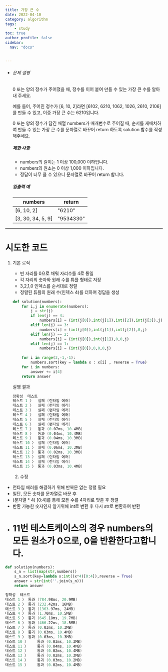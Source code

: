 ```yaml
---
title: 가장 큰 수
date: 2022-04-10
category: algorithm
tags:
    - study
toc: true
author_profile: false
sidebar:
  nav: "docs"


---
```


- ###### 문제 설명

  0 또는 양의 정수가 주어졌을 때, 정수를 이어 붙여 만들 수 있는 가장 큰 수를 알아내 주세요.

  예를 들어, 주어진 정수가 [6, 10, 2]라면 [6102, 6210, 1062, 1026, 2610, 2106]를 만들 수 있고, 이중 가장 큰 수는 6210입니다.

  0 또는 양의 정수가 담긴 배열 numbers가 매개변수로 주어질 때, 순서를 재배치하여 만들 수 있는 가장 큰 수를 문자열로 바꾸어 return 하도록 solution 함수를 작성해주세요.

  ##### 제한 사항

  - numbers의 길이는 1 이상 100,000 이하입니다.
  - numbers의 원소는 0 이상 1,000 이하입니다.
  - 정답이 너무 클 수 있으니 문자열로 바꾸어 return 합니다.

  ##### 입출력 예

  | numbers           | return    |
  | ----------------- | --------- |
  | [6, 10, 2]        | "6210"    |
  | [3, 30, 34, 5, 9] | "9534330" |

------

# 시도한 코드

1. 기본 로직

   - 빈 자리를 0으로 채워 자리수를 4로 통일
   - 각 자리의 숫자와 원래 수를 튜플 형태로 저장
   - 3,2,1,0 인덱스를 순서대로 정렬
   - 정렬된 튜플의 원래 수(인덱스 4)를 더하여 정답을 생성

   ```python
   def solution(numbers):
       for i,j in enumerate(numbers):
           j = str(j)
           if len(j) == 4:
               numbers[i] = (int(j[0]),int(j[1]),int([2]),int(j[3]),j)
           elif len(j) == 3:
               numbers[i] = (int(j[0]),int(j[1]),int(j[2]),0,j)
           elif len(j) == 2:
               numbers[i] = (int(j[0]),int(j[1]),0,0,j)
           elif len(j) == 1:
               numbers[i] = (int(j[0]),0,0,0,j)
               
       for i in range(3,-1,-1):
           numbers.sort(key = lambda x : x[i] , reverse = True)
       for i in numbers:
           answer += i[4]
       return answer
   ```

   실행 결과

   ```powershell
   정확성  테스트
   테스트 1 〉	실패 (런타임 에러)
   테스트 2 〉	실패 (런타임 에러)
   테스트 3 〉	실패 (런타임 에러)
   테스트 4 〉	실패 (런타임 에러)
   테스트 5 〉	실패 (런타임 에러)
   테스트 6 〉	실패 (런타임 에러)
   테스트 7 〉	통과 (0.07ms, 10.4MB)
   테스트 8 〉	통과 (0.04ms, 10.4MB)
   테스트 9 〉	통과 (0.04ms, 10.3MB)
   테스트 10 〉	실패 (런타임 에러)
   테스트 11 〉	실패 (0.06ms, 10.3MB)
   테스트 12 〉	통과 (0.02ms, 10.3MB)
   테스트 13 〉	실패 (런타임 에러)
   테스트 14 〉	실패 (런타임 에러)
   테스트 15 〉	통과 (0.03ms, 10.4MB)
   ```


   2. 수정

- 런타임 에러를 해결하기 위해 반복문 없는 정렬 필요
- 일단, 모든 숫자를 문자열로 바꾼 후
- (문자열 * 4) [0:4]를 통해 모든 수를 4자리로 맞춘 후 정렬
- 반환 가능한 숫자인지 알기위해 int로 변환 후 다시 str로 변환하여 반환
- # 11번 테스트케이스의 경우 numbers의 모든 원소가 0으로, 0을 반환한다고합니다.

```python
def solution(numbers):
    s_n = list(map(str,numbers))
    s_n.sort(key=lambda x:int((x*4)[0:4]),reverse = True)
    answer = str(int(''.join(s_n)))
    return answer
```

```powershell
정확성  테스트
테스트 1 〉	통과 (784.98ms, 20.9MB)
테스트 2 〉	통과 (232.42ms, 16MB)
테스트 3 〉	통과 (1363.97ms, 24MB)
테스트 4 〉	통과 (1.70ms, 10.5MB)
테스트 5 〉	통과 (645.18ms, 19.7MB)
테스트 6 〉	통과 (466.22ms, 18.5MB)
테스트 7 〉	통과 (0.03ms, 10.3MB)
테스트 8 〉	통과 (0.03ms, 10.4MB)
테스트 9 〉	통과 (0.03ms, 10.3MB)
테스트 10 〉	통과 (0.03ms, 10.3MB)
테스트 11 〉	통과 (0.04ms, 10.4MB)
테스트 12 〉	통과 (0.02ms, 10.4MB)
테스트 13 〉	통과 (0.02ms, 10.3MB)
테스트 14 〉	통과 (0.03ms, 10.2MB)
테스트 15 〉	통과 (0.02ms, 10.4MB)
```



